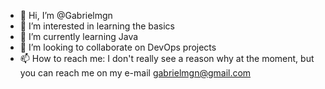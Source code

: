 - 👋 Hi, I’m @Gabrielmgn
- 👀 I’m interested in learning the basics
- 🌱 I’m currently learning Java
- 💞️ I’m looking to collaborate on DevOps projects
- 📫 How to reach me: I don't really see a reason why at the moment, but you can reach me on my e-mail gabrielmgn@gmail.com

<!---
Gabrielmgn/Gabrielmgn is a ✨ special ✨ repository because its `README.md` (this file) appears on your GitHub profile.
You can click the Preview link to take a look at your changes.
--->
